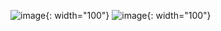 ![image](https://github.com/halcyon385/mdpteam4/assets/136699281/e7e6b23c-c5ab-4963-be6b-f732e990a16f){: width="100"}
![image](https://github.com/halcyon385/mdpteam4/assets/136699281/7ede282f-3461-455e-a378-7c614bfc226d){: width="100"}
